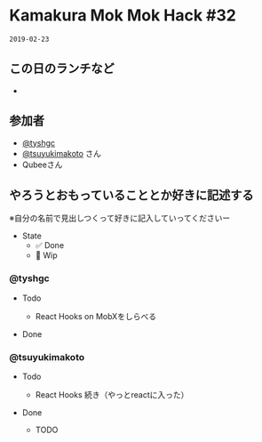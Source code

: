 # Kamakura Mok Mok Hack #32

`2019-02-23`

## この日のランチなど
- []()

## 参加者

- [@tyshgc](http://twitter.com/tyshgc)
- [@tsuyukimakoto](https://twitter.com/everes) さん
- Qubeeさん

## やろうとおもっていることとか好きに記述する
※自分の名前で見出しつくって好きに記入していってくださいー

- State
  - ✅ Done
  - 🚧 Wip

### @tyshgc

- Todo
  - React Hooks on MobXをしらべる

- Done

### @tsuyukimakoto

- Todo
  - React Hooks 続き（やっとreactに入った）

- Done
  - TODO
